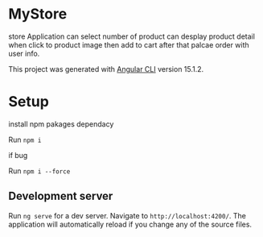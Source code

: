 # MyStore
store Application can select number of product can desplay product detail when click to product image then add to cart  after that palcae order with user info. 

This project was generated with [Angular CLI](https://github.com/angular/angular-cli) version 15.1.2.

# Setup 

 install npm pakages dependacy 

 Run `npm i`

 if bug  

 Run `npm i --force`

## Development server

Run `ng serve` for a dev server. Navigate to `http://localhost:4200/`. The application will automatically reload if you change any of the source files.
